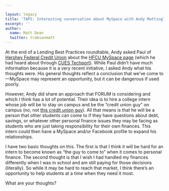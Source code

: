 ```yaml
---

layout: legacy
title: 'TAPS: Interesting conversation about MySpace with Andy Mattingly of FORUM'
excerpt: ''
author:
  name: Matt Dean
  twitter: trabianmatt
---
```


<p>At the end of a Lending Best Practices roundtable, Andy asked Paul of <a href="http://www.hersheyfcu.org/">Hershey Federal Credit Union</a> about the <a href="http://www.myspace.com/hersheyfcuorg"><span class="caps">HFCU</span> MySpace page</a> (which he had heard about through <a href="http://www.cues.org/pls/cuesp/!cues1.main?complex_id_in=3069666.3069668.3069682.3069992.cat"><span class="caps">CUES</span> Techport</a>).  While Paul didn&#8217;t have much information because it is a very recent initiative, I asked Andy what his thoughts were.  His general thoughts reflect a conclusion that we&#8217;ve come to&#8212;MySpace may represent an opportunity, but it can be dangerous if used poorly.</p>


<p>However, Andy did share an approach that <span class="caps">FORUM</span> is considering and which I think has a lot of potential.  Their idea is to hire a college intern whose job will be to stay on campus and be the &#8220;credit union guy&#8221; on campus (no, not <a href="http://www.myspace.com/creditunionguy">this credit union guy</a>).  All that means is that he will be a person that other students can come to if they have questions about debt, savings, or whatever other personal finance issues they may be facing as students who are just taking responsibility for their own finances.  This intern could then have a MySpace and/or Facebook profile to expand his relationships.</p>


<p>I have two basic thoughts on this.  The first is that I think it will be hard for an intern to become known as &#8220;the guy to come to&#8221; when it comes to personal finance.  The second thought is that I wish I had handled my finances differently when I was in school and am still paying for those decisions (literally).  So while it may be hard to reach that market, I think there&#8217;s an opportunity to help students at a time when they need it most.</p>


<p>What are your thoughts?</p>